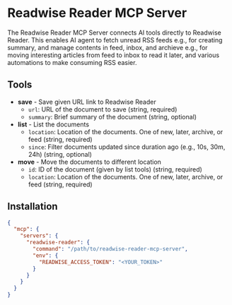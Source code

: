 # Readwise Reader MCP Server

The Readwise Reader MCP Server connects AI tools directly to Readwise Reader. This enables AI agent to fetch unread RSS feeds e.g., for creating summary, and manage contents in feed, inbox, and archieve e.g., for moving interesting articles from feed to inbox to read it later, and various automations to make consuming RSS easier.

## Tools

- **save** - Save given URL link to Readwise Reader
  - `url`: URL of the document to save (string, required)
  - `summary`: Brief summary of the document (string, optional)
- **list** - List the documents
  - `location`: Location of the documents. One of new, later, archive, or feed (string, required)
  - `since`: Filter documents updated since duration ago (e.g., 10s, 30m, 24h) (string, optional)
- **move** - Move the documents to different location
  - `id`: ID of the document (given by list tools) (string, required)
  - `location`: Location of the documents. One of new, later, archive, or feed (string, required)


## Installation

```json
{
  "mcp": {
    "servers": {
      "readwise-reader": {
        "command": "/path/to/readwise-reader-mcp-server",
        "env": {
          "READWISE_ACCESS_TOKEN": "<YOUR_TOKEN>"
        }
      }
    }
  }
}
```